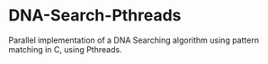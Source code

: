 # DNA-Search-Pthreads
Parallel implementation of a DNA Searching algorithm using pattern matching in C, using Pthreads.
